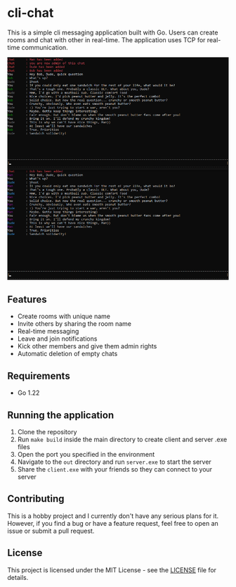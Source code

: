 # cli-chat

This is a simple cli messaging application built with Go. Users can create rooms and chat with other in real-time. The application uses TCP for real-time communication.

![Screenshot](assets/chat.png)

## Features
- Create rooms with unique name
- Invite others by sharing the room name
- Real-time messaging
- Leave and join notifications
- Kick other members and give them admin rights
- Automatic deletion of empty chats

## Requirements
- Go 1.22

## Running the application
1. Clone the repository
2. Run `make build` inside the main directory to create client and server .exe files
3. Open the port you specified in the environment
4. Navigate to the `out` directory and run `server.exe` to start the server
5. Share the `client.exe` with your friends so they can connect to your server

## Contributing
This is a hobby project and I currently don't have any serious plans for it. However, if you find a bug or have a feature request, feel free to open an issue or submit a pull request.

## License
This project is licensed under the MIT License - see the [LICENSE](LICENSE) file for details.
